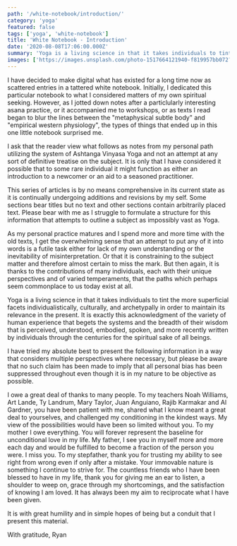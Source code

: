 ```yaml
---
path: '/white-notebook/introduction/'
category: 'yoga'
featured: false
tags: ['yoga', 'white-notebook']
title: 'White Notebook - Introduction'
date: '2020-08-08T17:06:00.000Z'
summary: 'Yoga is a living science in that it takes individuals to tint the more superficial facets individualistically, culturally, and archetypally in order to maintain its relevance in the present...'
images: ['https://images.unsplash.com/photo-1517664121940-f819957bb072?ixid=eyJhcHBfaWQiOjEyMDd9&auto=format&w=1600&q=80']
---
```


I have decided to make digital what has existed for a long time now as scattered entries in a tattered white notebook. Initially, I dedicated this particular notebook to what I considered matters of my own spiritual seeking. However, as I jotted down notes after a particlularly interesting asana practice, or it accompanied me to workshops, or as texts I read began to blur the lines between the "metaphysical subtle body" and "empirical western physiology", the types of things that ended up in this one little notebook surprised me.

I ask that the reader view what follows as notes from my personal path utilizing the system of Ashtanga Vinyasa Yoga and not an attempt at any sort of definitive treatise on the subject. It is only that I have considered it possible that to some rare individual it might function as either an introduction to a newcomer or an aid to a seasoned practitioner.

This series of articles is by no means comprehensive in its current state as it is continually undergoing additions and revisions by my self. Some sections bear titles but no text and other sections contain arbitrarily placed text. Please bear with me as I struggle to formulate a structure for this information that attempts to outline a subject as impossibly vast as Yoga.

As my personal practice matures and I spend more and more time with the old texts, I get the overwhelming sense that an attempt to put any of it into words is a futile task either for lack of my own understanding or the inevitability of misinterpretation. Or that it is constraining to the subject matter and therefore almost certain to miss the mark. But then again, it is thanks to the contributions of many individuals, each with their unique perspectives and of varied temperaments, that the paths which perhaps seem commonplace to us today exist at all.

Yoga is a living science in that it takes individuals to tint the more superficial facets individualistically, culturally, and archetypally in order to maintain its relevance in the present. It is exactly this acknowledgment of the variety of human experience that begets the systems and the breadth of their wisdom that is perceived, understood, embodied, spoken, and more recently written by individuals through the centuries for the spiritual sake of all beings.

I have tried my absolute best to present the following information in a way that considers multiple perspectives where necessary, but please be aware that no such claim has been made to imply that all personal bias has been suppressed throughout even though it is in my nature to be objective as possible.

I owe a great deal of thanks to many people. To my teachers Noah Williams, Art Lande, Ty Landrum, Mary Taylor, Juan Anguiano, Rajib Karmakar and Al Gardner, you have been patient with me, shared what I know meant a great deal to yourselves, and challenged my conditioning in the kindest ways. My view of the possibilities would have been so limited without you. To my mother I owe everything. You will forever represent the baseline for unconditional love in my life. My father, I see you in myself more and more each day and would be fulfilled to become a fraction of the person you were. I miss you. To my stepfather, thank you for trusting my ability to see right from wrong even if only after a mistake. Your immovable nature is something I continue to strive for. The countless friends who I have been blessed to have in my life, thank you for giving me an ear to listen, a shoulder to weep on, grace through my shortcomings, and the satisfaction of knowing I am loved. It has always been my aim to reciprocate what I have been given.

It is with great humility and in simple hopes of being but a conduit that I present this material.

With gratitude,
Ryan
